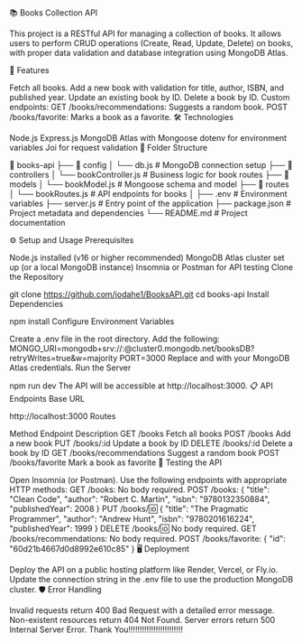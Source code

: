 📚 Books Collection API

This project is a RESTful API for managing a collection of books. It allows users to perform CRUD operations (Create, Read, Update, Delete) on books, with proper data validation and database integration using MongoDB Atlas.

🚀 Features

Fetch all books.
Add a new book with validation for title, author, ISBN, and published year.
Update an existing book by ID.
Delete a book by ID.
Custom endpoints:
GET /books/recommendations: Suggests a random book.
POST /books/favorite: Marks a book as a favorite.
🛠️ Technologies

Node.js
Express.js
MongoDB Atlas with Mongoose
dotenv for environment variables
Joi for request validation
📂 Folder Structure

📁 books-api ├── 📂 config │ └── db.js # MongoDB connection setup ├── 📂 controllers │ └── bookController.js # Business logic for book routes ├── 📂 models │ └── bookModel.js # Mongoose schema and model ├── 📂 routes │ └── bookRoutes.js # API endpoints for books │
├── .env # Environment variables ├── server.js # Entry point of the application ├── package.json # Project metadata and dependencies └── README.md # Project documentation

⚙️ Setup and Usage Prerequisites

Node.js installed (v16 or higher recommended)
MongoDB Atlas cluster set up (or a local MongoDB instance)
Insomnia or Postman for API testing
Clone the Repository

git clone https://github.com/jodahe1/BooksAPI.git
cd books-api
Install Dependencies

npm install
Configure Environment Variables

Create a .env file in the root directory.
Add the following:
MONGO_URI=mongodb+srv://<username>:<password>@cluster0.mongodb.net/booksDB?retryWrites=true&w=majority
PORT=3000
Replace <username> and <password> with your MongoDB Atlas credentials.
Run the Server

npm run dev
The API will be accessible at http://localhost:3000.
📋 API Endpoints Base URL

http://localhost:3000
Routes

Method	Endpoint	Description
GET	/books	Fetch all books
POST	/books	Add a new book
PUT	/books/:id	Update a book by ID
DELETE	/books/:id	Delete a book by ID
GET	/books/recommendations	Suggest a random book
POST	/books/favorite	Mark a book as favorite
🧪 Testing the API

Open Insomnia (or Postman).
Use the following endpoints with appropriate HTTP methods:
GET /books:
No body required.
POST /books:
{
  "title": "Clean Code",
  "author": "Robert C. Martin",
  "isbn": "9780132350884",
  "publishedYear": 2008
}
PUT /books/:id:
{
  "title": "The Pragmatic Programmer",
  "author": "Andrew Hunt",
  "isbn": "9780201616224",
  "publishedYear": 1999
}
DELETE /books/:id:
No body required.
GET /books/recommendations:
No body required.
POST /books/favorite:
{
  "id": "60d21b4667d0d8992e610c85"
}
🖥️ Deployment

Deploy the API on a public hosting platform like Render, Vercel, or Fly.io.
Update the connection string in the .env file to use the production MongoDB cluster.
🛡️ Error Handling

Invalid requests return 400 Bad Request with a detailed error message.
Non-existent resources return 404 Not Found.
Server errors return 500 Internal Server Error.
Thank You!!!!!!!!!!!!!!!!!!!!!!!!
